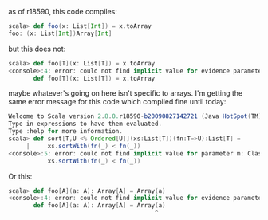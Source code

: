 as of r18590, this code compiles:
```scala
scala> def foo(x: List[Int]) = x.toArray
foo: (x: List[Int])Array[Int]
```
but this does not:
```scala
scala> def foo[T](x: List[T]) = x.toArray
<console>:4: error: could not find implicit value for evidence parameter of type scala.reflect.ClassManifest[T]
       def foo[T](x: List[T]) = x.toArray
```
maybe whatever's going on here isn't specific to arrays.  I'm getting the same error message for this code which compiled fine until today:
```scala
Welcome to Scala version 2.8.0.r18590-b20090827142721 (Java HotSpot(TM) 64-Bit Server VM, Java 1.6.0_15).
Type in expressions to have them evaluated.
Type :help for more information.
scala> def sort[T,U <% Ordered[U]](xs:List[T])(fn:T=>U):List[T] =
     |     xs.sortWith(fn(_) < fn(_))
<console>:5: error: could not find implicit value for parameter m: ClassManifest[T]
           xs.sortWith(fn(_) < fn(_))
```
Or this:
```scala
scala> def foo[A](a: A): Array[A] = Array(a)
<console>:4: error: could not find implicit value for evidence parameter of type scala.reflect.ClassManifest[A]
       def foo[A](a: A): Array[A] = Array(a)
                                         ^
```
